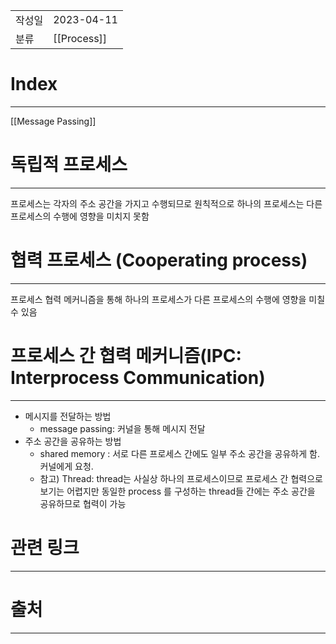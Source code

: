 |               |                       |
|:--------------|:----------------------|
|  작성일          |  2023-04-11  |
|    분류         |  [[Process]]                     |

# Index
---
[[Message Passing]]

# 독립적 프로세스
---
프로세스는 각자의 주소 공간을 가지고 수행되므로 원칙적으로 하나의 프로세스는 다른 프로세스의 수행에 영향을 미치지 못함

# 협력 프로세스 (Cooperating process)
---
프로세스 협력 메커니즘을 통해 하나의 프로세스가 다른 프로세스의 수행에 영향을 미칠 수 있음

# 프로세스 간 협력 메커니즘(IPC: Interprocess Communication)
---
- 메시지를 전달하는 방법
	- message passing: 커널을 통해 메시지 전달
- 주소 공간을 공유하는 방법
	- shared memory : 서로 다른 프로세스 간에도 일부 주소 공간을 공유하게 함. 커널에게 요청.
	- 참고) Thread: thread는 사실상 하나의 프로세스이므로 프로세스 간 협력으로 보기는 어렵지만 동일한 process 를 구성하는 thread들 간에는 주소 공간을 공유하므로 협력이 가능

# 관련 링크
---


# 출처
---